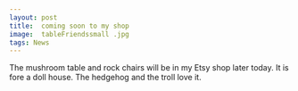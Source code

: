 ```yaml
---
layout: post
title:  coming soon to my shop
image:  tableFriendssmall .jpg
tags: News
---
```

The mushroom table and rock chairs will be in my Etsy shop later today. It is fore a doll house. The hedgehog and the troll love it.
